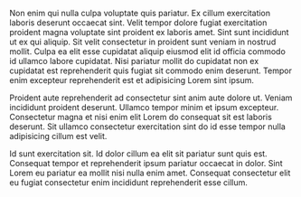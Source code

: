 Non enim qui nulla culpa voluptate quis pariatur. Ex cillum exercitation laboris deserunt occaecat sint. Velit tempor dolore fugiat exercitation proident magna voluptate sint proident ex laboris amet. Sint sunt incididunt ut ex qui aliquip. Sit velit consectetur in proident sunt veniam in nostrud mollit. Culpa ea elit esse cupidatat aliquip eiusmod elit id officia commodo id ullamco labore cupidatat. Nisi pariatur mollit do cupidatat non ex cupidatat est reprehenderit quis fugiat sit commodo enim deserunt. Tempor enim excepteur reprehenderit est et adipisicing Lorem sint ipsum.

Proident aute reprehenderit ad consectetur sint anim aute dolore ut. Veniam incididunt proident deserunt. Ullamco tempor minim et ipsum excepteur. Consectetur magna et nisi enim elit Lorem do consequat sit est laboris deserunt. Sit ullamco consectetur exercitation sint do id esse tempor nulla adipisicing cillum est velit.

Id sunt exercitation sit. Id dolor cillum ea elit sit pariatur sunt quis est. Consequat tempor et reprehenderit ipsum pariatur occaecat in dolor. Sint Lorem eu pariatur ea mollit nisi nulla enim amet. Consequat consectetur elit eu fugiat consectetur enim incididunt reprehenderit esse cillum.